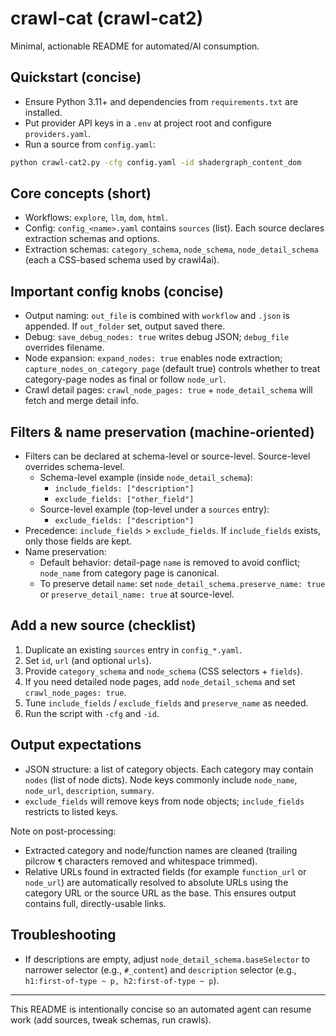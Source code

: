 # crawl-cat (crawl-cat2)

Minimal, actionable README for automated/AI consumption.

## Quickstart (concise)
- Ensure Python 3.11+ and dependencies from `requirements.txt` are installed.
- Put provider API keys in a `.env` at project root and configure `providers.yaml`.
- Run a source from `config.yaml`:

```bash
python crawl-cat2.py -cfg config.yaml -id shadergraph_content_dom
```

## Core concepts (short)
- Workflows: `explore`, `llm`, `dom`, `html`.
- Config: `config_<name>.yaml` contains `sources` (list). Each source declares extraction schemas and options.
- Extraction schemas: `category_schema`, `node_schema`, `node_detail_schema` (each a CSS-based schema used by crawl4ai).

## Important config knobs (concise)
- Output naming: `out_file` is combined with `workflow` and `.json` is appended. If `out_folder` set, output saved there.
- Debug: `save_debug_nodes: true` writes debug JSON; `debug_file` overrides filename.
- Node expansion: `expand_nodes: true` enables node extraction; `capture_nodes_on_category_page` (default true) controls whether to treat category-page nodes as final or follow `node_url`.
- Crawl detail pages: `crawl_node_pages: true` + `node_detail_schema` will fetch and merge detail info.

## Filters & name preservation (machine-oriented)
- Filters can be declared at schema-level or source-level. Source-level overrides schema-level.
  - Schema-level example (inside `node_detail_schema`):
    - `include_fields: ["description"]`
    - `exclude_fields: ["other_field"]`
  - Source-level example (top-level under a `sources` entry):
    - `exclude_fields: ["description"]`
- Precedence: `include_fields` > `exclude_fields`. If `include_fields` exists, only those fields are kept.
- Name preservation:
  - Default behavior: detail-page `name` is removed to avoid conflict; `node_name` from category page is canonical.
  - To preserve detail `name`: set `node_detail_schema.preserve_name: true` or `preserve_detail_name: true` at source-level.

## Add a new source (checklist)
1. Duplicate an existing `sources` entry in `config_*.yaml`.
2. Set `id`, `url` (and optional `urls`).
3. Provide `category_schema` and `node_schema` (CSS selectors + `fields`).
4. If you need detailed node pages, add `node_detail_schema` and set `crawl_node_pages: true`.
5. Tune `include_fields` / `exclude_fields` and `preserve_name` as needed.
6. Run the script with `-cfg` and `-id`.

## Output expectations
- JSON structure: a list of category objects. Each category may contain `nodes` (list of node dicts). Node keys commonly include `node_name`, `node_url`, `description`, `summary`.
- `exclude_fields` will remove keys from node objects; `include_fields` restricts to listed keys.

Note on post-processing:
- Extracted category and node/function names are cleaned (trailing pilcrow `¶` characters removed and whitespace trimmed).
- Relative URLs found in extracted fields (for example `function_url` or `node_url`) are automatically resolved to absolute URLs using the category URL or the source URL as the base. This ensures output contains full, directly-usable links.

## Troubleshooting
- If descriptions are empty, adjust `node_detail_schema.baseSelector` to narrower selector (e.g., `#_content`) and `description` selector (e.g., `h1:first-of-type ~ p, h2:first-of-type ~ p`).

---
This README is intentionally concise so an automated agent can resume work (add sources, tweak schemas, run crawls).